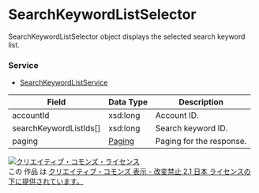 # SearchKeywordListSelector
SearchKeywordListSelector object displays the selected search keyword list.
### Service
+ [SearchKeywordListService](../services/SearchKeywordListService.md)

| Field | Data Type | Description | 
|---|---|---|
| accountId| xsd:long| Account ID. |
| searchKeywordListIds[]| xsd:long| Search keyword ID. |
| paging| <a href="../data/Paging.md">Paging</a>| Paging for the response. |
<a rel="license" href="http://creativecommons.org/licenses/by-nd/2.1/jp/"><img alt="クリエイティブ・コモンズ・ライセンス" style="border-width:0" src="https://i.creativecommons.org/l/by-nd/2.1/jp/88x31.png" /></a><br />この 作品 は <a rel="license" href="http://creativecommons.org/licenses/by-nd/2.1/jp/">クリエイティブ・コモンズ 表示 - 改変禁止 2.1 日本 ライセンスの下に提供されています。</a>
